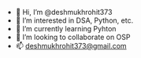- 👋 Hi, I’m @deshmukhrohit373
- 👀 I’m interested in DSA, Python, etc.
- 🌱 I’m currently learning Pyhton
- 💞️ I’m looking to collaborate on OSP
- 📫 deshmukhrohit373@gmail.com

<!---
deshmukhrohit373/deshmukhrohit373 is a ✨ special ✨ repository because its `README.md` (this file) appears on your GitHub profile.
You can click the Preview link to take a look at your changes.
--->
